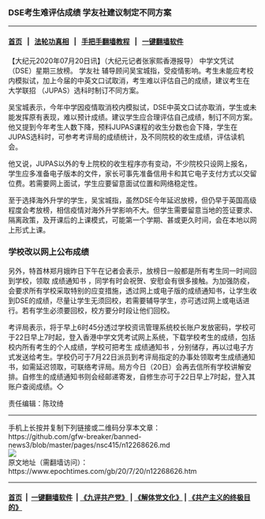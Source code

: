 ### DSE考生难评估成绩 学友社建议制定不同方案
------------------------

#### [首页](https://github.com/gfw-breaker/banned-news3/blob/master/README.md) &nbsp;&nbsp;|&nbsp;&nbsp; [法轮功真相](https://github.com/begood0513/basic/blob/master/README.md)  &nbsp;&nbsp;|&nbsp;&nbsp; [手把手翻墙教程](https://github.com/gfw-breaker/guides/wiki)  &nbsp;&nbsp;|&nbsp;&nbsp; [一键翻墙软件](https://github.com/gfw-breaker/nogfw/blob/master/README.md)  



<div><p>
 【大纪元2020年07月20日讯】（大纪元记者张家熙香港报导）
 <ok href="https://www.epochtimes.com/gb/tag/%E4%B8%AD%E5%AD%A6%E6%96%87%E5%87%AD%E8%AF%95.html">
  中学文凭试
 </ok>
 （DSE）星期三放榜。
 <ok href="https://www.epochtimes.com/gb/tag/%E5%AD%A6%E5%8F%8B%E7%A4%BE.html">
  学友社
 </ok>
 辅导顾问吴宝城指，受疫情影响。考生未能应考校内模拟试，加上今届的中英文口试取消，考生难以评估自己的成绩，建议考生在
 <ok href="https://www.epochtimes.com/gb/tag/%E5%A4%A7%E5%AD%A6%E8%81%94%E6%8B%9B.html">
  大学联招
 </ok>
 （JUPAS）选科时制订不同方案。
</p>
<p>
 吴宝城表示，今年中学因疫情取消校内模拟试，DSE中英文口试亦取消，学生或未能发挥原有表现，难以预计成绩。建议学生应合理评估自己成绩，制订不同方案。他又提到今年考生人数下降，预料JUPAS课程的收生分数也会下降，学生在JUPAS选科时，可参考考评局的成绩统计，及不同院校的收生成绩，评估读机会。
</p>
<p>
 他又说，JUPAS以外的专上院校的收生程序亦有变动，不少院校只设网上报名，学生应多准备电子版本的文件，家长可事先准备信用卡和其它电子支付方式以交留位费。若需要网上面试，学生应要留意面试位置和网络稳定性。
</p>
<p>
 至于选择海外升学的学生，吴宝城指，虽然DSE今年延迟放榜，但仍早于英国高级程度会考放榜，相信疫情对海外升学影响不大。但学生需要留意当地的签证要求、隔离政策，及开课后的上课模式，可能第一个学期、甚或更久时间，会在本地以网上形式上课。
</p>
<h3>
 学校改以网上公布成绩
</h3>
<p>
 另外，特首林郑月娥昨日下午在记者会表示，放榜日一般都是所有考生同一时间回到学校，领取
 <ok href="https://www.epochtimes.com/gb/tag/%E6%88%90%E7%BB%A9%E9%80%9A%E7%9F%A5%E4%B9%A6.html">
  成绩通知书
 </ok>
 ，同学有时会祝贺、安慰会有很多接触。为加强防疫，会要求所有学校采取特别的应变措施，透过网上或电子版的成绩通知书，让学生收到DSE的成绩，尽量让学生无须回校，若需要辅导学生，亦可透过网上或电话进行。若有学生必须要回校，校方要分时段让他们回校。
</p>
<p>
 考评局表示，将于早上6时45分透过学校资讯管理系统校长账户发放密码，学校可于22日早上7时起，登入香港中学文凭考试网上系统，下载学校考生的成绩，包括校内所有考生的个人成绩，学校可把考生
 <ok href="https://www.epochtimes.com/gb/tag/%E6%88%90%E7%BB%A9%E9%80%9A%E7%9F%A5%E4%B9%A6.html">
  成绩通知书
 </ok>
 ，分别储存，再以过电子方式发送给考生。学校仍可于7月22日派员到考评局指定的办事处领取考生成绩通知书，如需延迟领取，可联络考评局。局方今日（20日）会再去信所有学校讲解安排。自修生的成绩通知书则会经邮递寄发，自修生亦可于22日早上7时起，登入其账户查阅成绩。◇
</p>
<p>
 责任编辑：陈玟绮
</p>
</div>
<hr/>
手机上长按并复制下列链接或二维码分享本文章：<br/>
https://github.com/gfw-breaker/banned-news3/blob/master/pages/nsc415/n12268626.md <br/>
<a href='https://github.com/gfw-breaker/banned-news3/blob/master/pages/nsc415/n12268626.md'><img src='https://github.com/gfw-breaker/banned-news3/blob/master/pages/nsc415/n12268626.md.png'/></a> <br/>
原文地址（需翻墙访问）：https://www.epochtimes.com/gb/20/7/20/n12268626.htm


------------------------
#### [首页](https://github.com/gfw-breaker/banned-news3/blob/master/README.md) &nbsp;|&nbsp; [一键翻墙软件](https://github.com/gfw-breaker/nogfw/blob/master/README.md) &nbsp;| [《九评共产党》](https://github.com/gfw-breaker/9ping.md/blob/master/README.md#九评之一评共产党是什么) | [《解体党文化》](https://github.com/gfw-breaker/jtdwh.md/blob/master/README.md) | [《共产主义的终极目的》](https://github.com/gfw-breaker/gczydzjmd.md/blob/master/README.md)


<img src='http://gfw-breaker.win/banned-news3/pages/nsc415/n12268626.md' width='0px' height='0px'/>